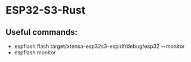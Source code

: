 # ESP32-S3-Rust

## Useful commands:
- espflash flash target/xtensa-esp32s3-espidf/debug/esp32 --monitor
- espflash monitor
